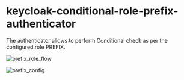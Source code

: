 # keycloak-conditional-role-prefix-authenticator

The authenticator allows to perform Conditional check as per the configured role PREFIX. 


![prefix_role_flow](https://user-images.githubusercontent.com/25544307/180838408-5dcac770-8428-4749-9797-be9a325fb3df.png)


![prefix_config](https://user-images.githubusercontent.com/25544307/182914809-50ae0a24-47dd-4b03-ae41-6475dcc1f671.png)
